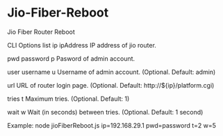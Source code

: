 # Jio-Fiber-Reboot
Jio Fiber Router Reboot

CLI Options list
  ip
  ipAddress
    IP address of jio router.

  pwd
  password
  p
    Pasword of admin account.

  user
  username
  u
    Username of admin account. (Optional. Default: admin)

  url
    URL of router login page. (Optional. Default: http://${ip}/platform.cgi)

  tries
  t
    Maximum tries. (Optional. Default: 1)

  wait
  w
    Wait (in seconds) between tries. (Optional. Default: 1 second)

Example: 
  node jioFiberReboot.js ip=192.168.29.1 pwd=password t=2 w=5

